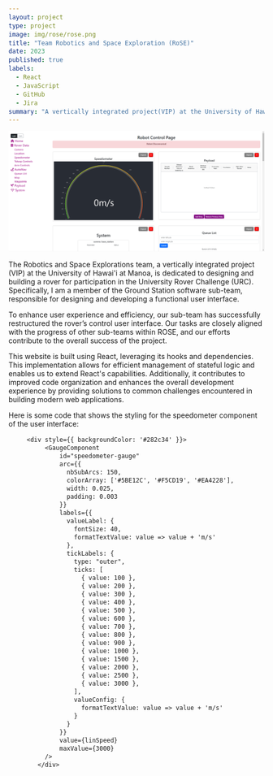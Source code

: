 ```yaml
---
layout: project
type: project
image: img/rose/rose.png
title: "Team Robotics and Space Exploration (RoSE)"
date: 2023
published: true
labels:
  - React
  - JavaScript
  - GitHub
  - Jira
summary: "A vertically integrated project(VIP) at the University of Hawai'i at Manoa that strives to design and build a rover that participates in the University Rover Challenge."
---
```


<div class="text-center p-4">
  <img src="../img/rose/roseui.png" class="img-thumbnail" >
</div>

The Robotics and Space Explorations team, a vertically integrated project (VIP) at the University of Hawai'i at Manoa, is dedicated to designing and building a rover for participation in the University Rover Challenge (URC). Specifically, I am a member of the Ground Station software sub-team, responsible for designing and developing a functional user interface.

To enhance user experience and efficiency, our sub-team has successfully restructured the rover’s control user interface. Our tasks are closely aligned with the progress of other sub-teams within ROSE, and our efforts contribute to the overall success of the project.

This website is built using React, leveraging its hooks and dependencies. This implementation allows for efficient management of stateful logic and enables us to extend React's capabilities. Additionally, it contributes to improved code organization and enhances the overall development experience by providing solutions to common challenges encountered in building modern web applications.

Here is some code that shows the styling for the speedometer component of the user interface:

```
     <div style={{ backgroundColor: '#282c34' }}>
          <GaugeComponent
              id="speedometer-gauge"
              arc={{
                nbSubArcs: 150,
                colorArray: ['#5BE12C', '#F5CD19', '#EA4228'],
                width: 0.025,
                padding: 0.003
              }}
              labels={{
                valueLabel: {
                  fontSize: 40,
                  formatTextValue: value => value + 'm/s'
                },
                tickLabels: {
                  type: "outer",
                  ticks: [
                    { value: 100 },
                    { value: 200 },
                    { value: 300 },
                    { value: 400 },
                    { value: 500 },
                    { value: 600 },
                    { value: 700 },
                    { value: 800 },
                    { value: 900 },
                    { value: 1000 },
                    { value: 1500 },
                    { value: 2000 },
                    { value: 2500 },
                    { value: 3000 },
                  ],
                  valueConfig: {
                    formatTextValue: value => value + 'm/s'
                  }
                }
              }}
              value={linSpeed}
              maxValue={3000}
          />
        </div>
```